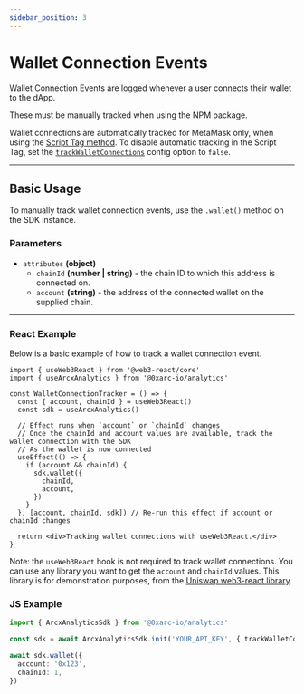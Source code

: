 ```yaml
---
sidebar_position: 3
---
```


# Wallet Connection Events

Wallet Connection Events are logged whenever a user connects their wallet to the dApp.

These must be manually tracked when using the NPM package.

Wallet connections are automatically tracked for MetaMask only, when using the [Script Tag method](/installation/installation-script). To disable automatic tracking in the Script Tag, set the [`trackWalletConnections`](/guides/automatic#configuration-options) config option to `false`.

---

## Basic Usage

To manually track wallet connection events, use the `.wallet()` method on the SDK instance.

### Parameters

- `attributes` **(object)**
  - `chainId` **(number | string)** - the chain ID to which this address is connected on.
  - `account` **(string)** - the address of the connected wallet on the supplied chain.

---

### React Example

Below is a basic example of how to track a wallet connection event.

```tsx
import { useWeb3React } from '@web3-react/core'
import { useArcxAnalytics } from '@0xarc-io/analytics'

const WalletConnectionTracker = () => {
  const { account, chainId } = useWeb3React()
  const sdk = useArcxAnalytics()

  // Effect runs when `account` or `chainId` changes
  // Once the chainId and account values are available, track the wallet connection with the SDK
  // As the wallet is now connected
  useEffect(() => {
    if (account && chainId) {
      sdk.wallet({
        chainId,
        account,
      })
    }
  }, [account, chainId, sdk]) // Re-run this effect if account or chainId changes

  return <div>Tracking wallet connections with useWeb3React.</div>
}
```

Note: the `useWeb3React` hook is not required to track wallet connections. You can use any library you want to get the `account` and `chainId` values. This library is for demonstration purposes, from the [Uniswap web3-react library](https://github.com/Uniswap/web3-react).

### JS Example

```ts
import { ArcxAnalyticsSdk } from '@0xarc-io/analytics'

const sdk = await ArcxAnalyticsSdk.init('YOUR_API_KEY', { trackWalletConnections: false })

await sdk.wallet({
  account: '0x123',
  chainId: 1,
})
```
